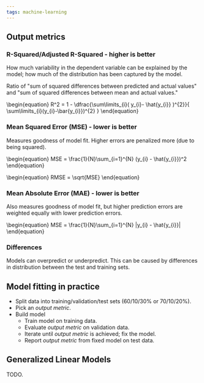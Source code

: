 ```yaml
---
tags: machine-learning
---
```


## Output metrics

### R-Squared/Adjusted R-Squared - higher is better

How much variability in the dependent variable can be explained by the model; how much of the distribution has been captured by the model.

Ratio of "sum of squared differences between predicted and actual values" and "sum of squared differences between mean and actual values."

\begin{equation}
R^2 = 1 - \dfrac{\sum\limits_{i}( y_{i}- \hat{y_{i}} )^{2}}{ \sum\limits_{i}(y_{i}-\bar{y_{i}})^{2} }
\end{equation}

### Mean Squared Error (MSE) - lower is better

Measures goodness of model fit. Higher errors are penalized more (due to being squared).

\begin{equation}
MSE = \frac{1}{N}\sum\_{i=1}^{N} (y_{i} - \hat{y_{i}})^2
\end{equation}

\begin{equation}
RMSE = \sqrt{MSE}
\end{equation}

### Mean Absolute Error (MAE) - lower is better

Also measures goodness of model fit, but higher prediction errors are weighted equally with lower prediction errors.

\begin{equation}
MSE = \frac{1}{N}\sum\_{i=1}^{N} |y_{i} - \hat{y_{i}}|
\end{equation}

### Differences

Models can overpredict or underpredict. This can be caused by differences in distribution between the test and training sets.

## Model fitting in practice

* Split data into training/validation/test sets (60/10/30% or 70/10/20%).
* Pick an _output metric_.
* Build model
  * Train model on training data.
  * Evaluate _output metric_ on validation data.
  * Iterate until _output metric_ is achieved; fix the model.
  * Report _output metric_ from fixed model on test data.


## Generalized Linear Models

TODO.
